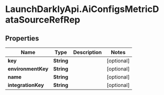 # LaunchDarklyApi.AiConfigsMetricDataSourceRefRep

## Properties

Name | Type | Description | Notes
------------ | ------------- | ------------- | -------------
**key** | **String** |  | [optional] 
**environmentKey** | **String** |  | [optional] 
**name** | **String** |  | [optional] 
**integrationKey** | **String** |  | [optional] 


